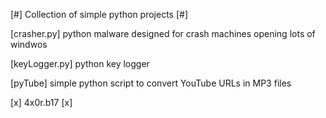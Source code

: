 [#] Collection of simple python projects [#]

[crasher.py] python malware designed for crash machines opening lots of windwos

[keyLogger.py] python key logger

[pyTube] simple python script to convert YouTube URLs in MP3 files

[x] 4x0r.b17 [x]
